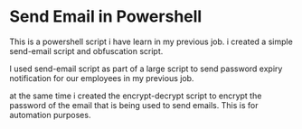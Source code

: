 # Send Email in Powershell

This is a powershell script i have learn in my previous job. i created a simple send-email script and obfuscation script.

I used send-email script as part of a large script to send password expiry notification for our employees in my previous job. 

at the same time i created the encrypt-decrypt script to encrypt the password of the email that is being used to send emails. This is for automation purposes.
